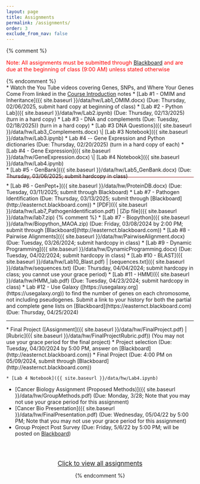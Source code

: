 ```yaml
---
layout: page
title: Assignments 
permalink: /assignments/
order: 3
exclude_from_nav: false
---
```


{% comment %}
<p style = 'color:red;font-size:104%'>Note: All assignments must be submitted through <a href = "https://easternct.blackboard.com/">Blackboard</a> and are due at the beginning of class (9:00 AM) unless stated otherwise</p>
{% endcomment %}

<style>
.hide {
  display:none;
}

ul {
    margin-bottom: 5px;
}

.due {
    background-color: yellow
}


</style>

<div id = 'hidden' class = 'shide' markdown="1">
* Watch the You Tube videos covering Genes, SNPs, and Where Your Genes Come From linked in the <a href = "../notes/">Course Introduction</a> notes
* [Lab #1 - OMIM and Inheritance]({{ site.baseurl }}/data/hw/Lab1_OMIM.docx) (Due: Thursday, 02/06/2025, submit hard copy at beginning of class) 
* [Lab #2 - Python Lab]({{ site.baseurl }}/data/hw/Lab2.ipynb) (Due: Thursday, 02/13/2025) (turn in a hard copy)
* Lab #3 - DNA and complements (Due: Tuesday, 02/18/2025)) (turn in a hard copy)
    * [Lab #3 DNA Questions]({{ site.baseurl }}/data/hw/Lab3_Complements.docx) \| [Lab #3 Notebook]({{ site.baseurl }}/data/hw/Lab3.ipynb) 
* Lab #4 -- Gene Expression and Python dictionaries (Due: Thursday, 02/20/2025) (turn in a hard copy of each)
	* [Lab #4 - Gene Expression]({{ site.baseurl }}/data/hw/GeneExpression.docx) \| [Lab #4 Notebook]({{ site.baseurl }}/data/hw/Lab4.ipynb) 
</div>
* [Lab #5 - GenBank]({{ site.baseurl }}/data/hw/Lab5_GenBank.docx) (Due: Thursday, 03/06/2025; submit hardcopy in class) 
<hr style = 'height:1px; background-color:maroon; margin-top:-6px'> 
* [Lab #6 - GenPept+]({{ site.baseurl }}/data/hw/ProteinDB.docx) (Due: Tuesday, 03/11/2025; submit through Blackboard) 
* Lab #7 - Pathogen Identification (Due: Thursday, 03/13/2025; submit through [Blackboard](http://easternct.blackboard.com))
	* [PDF]({{ site.baseurl }}/data/hw/Lab7_PathogenIdentification.pdf) |
	  [Zip file]({{ site.baseurl }}/data/hw/lab7.zip) 
{% comment %}
* [Lab #7 - Biopython]({{ site.baseurl }}/data/hw/Biopython_MAOA.zip) (Due: Friday, 03/08/2024 by 2:00 PM; submit through [Blackboard](http://easternct.blackboard.com))
* [Lab #8 - Pairwise Alignments]({{ site.baseurl }}/data/hw/PairwiseAlignment.docx) (Due: Tuesday, 03/26/2024; submit hardcopy in class)
* [Lab #9 - Dynamic Programming]({{ site.baseurl }}/data/hw/DynamicProgramming.docx) (Due: Tuesday, 04/02/2024; submit hardcopy in class)
* [Lab #10 - BLAST]({{ site.baseurl }}/data/hw/Lab10_Blast.pdf) | [sequences.txt]({{ site.baseurl }}/data/hw/sequences.txt) 
(Due: Thursday, 04/04/2024; submit hardcopy in class; you cannot use your grace period)
* [Lab #11 - HMM]({{ site.baseurl }}/data/hw/HMM_lab.pdf) (Due: Tuesday, 04/23/2024; submit hardcopy in class)
* Lab #12 - Use Galaxy ([https://usegalaxy.org](https://usegalaxy.org)) to find the number of genes on each chromosome, not including pseudogenes. Submit a link to your history for both the partial and complete gene lists on [Blackboard](https://easternct.blackboard.com) (Due: Thursday, 04/25/2024)  
<hr>
* Final Project ([Assignment]({{ site.baseurl }}/data/hw/FinalProject.pdf) 
   | [Rubric]({{ site.baseurl }}/data/hw/FinalProjectRubric.pdf)) (You may not use your grace period for the final project)
    * Project selection (Due: Tuesday, 04/30/2024 by 5:00 PM, answer on [Blackboard](http://easternct.blackboard.com))
    * Final Project (Due: 4:00 PM on 05/09/2024, submit through [Blackboard](http://easternct.blackboard.com)) 

    * [Lab 4 Notebook]({{ site.baseurl }}/data/hw/Lab4.ipynb) 

* [Cancer Biology Assignment (Proposed Methods)]({{ site.baseurl }}/data/hw/GroupMethods.pdf) (Due: Monday, 3/28; Note that you may not use your grace period for this assignment) 
* [Cancer Bio Presentation]({{ site.baseurl }}/data/hw/FinalPresentation.pdf) (Due: Wednesday, 05/04/22 by 5:00 PM; Note that you may not use your grace period for this assignment)
* Group Project Post Survey (Due: Friday, 5/6/22 by 5:00 PM; will be posted on <a href = 'https://easternct.blackboard.com'>Blackboard</a>)

<br><br>
<center>
<div id = 'clicker'>
<a href = '#' style='font-size:120%' onclick = 'viewAll();'>Click to view all assignments</a>
<script>
function viewAll() {
    document.getElementById('hidden').classList.remove('hide');
    document.getElementById('clicker').classList.add('hide');
    document.getElementsByTagName('ul')[0].style.marginBottom = '0px'
}
</script>

{% endcomment %}

<script>
const pattern = RegExp('Due:.*([0-9]{2}/[0-9]+/[0-9]{4})');
elements = document.getElementsByTagName('li');

for (el of elements) {
        var res = pattern.exec(el.innerText);
        if (res != null && res.length >= 2) {
                if (new Date(res[1]) >= new Date()) {
                        el.className = 'due';
                }
        }
}
</script>
